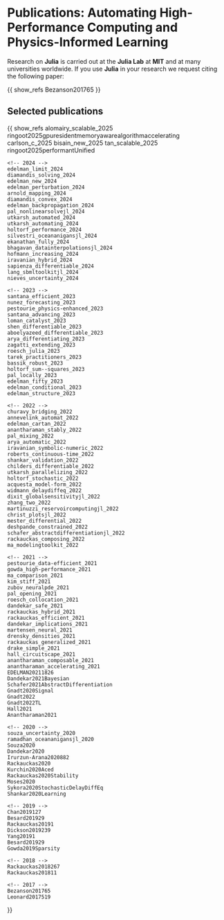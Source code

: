 # Publications: Automating High-Performance Computing and Physics-Informed Learning

Research on **Julia** is carried out at the **Julia Lab** at **MIT** and at many universities worldwide. If you use **Julia** in your research we request citing the following paper:

{{ show_refs Bezanson201765 }}

## Selected publications

{{ show_refs
    <!-- 2025 -->
    alomairy_scalable_2025
    ringoot2025gpuresidentmemoryawarealgorithmaccelerating
    carlson_c_2025
    bisain_new_2025
    tan_scalable_2025
    ringoot2025performantUnified

    <!-- 2024 -->
    edelman_limit_2024
    diamandis_solving_2024
    edelman_new_2024
    edelman_perturbation_2024
    arnold_mapping_2024
    diamandis_convex_2024
    edelman_backpropagation_2024
    pal_nonlinearsolvejl_2024
    utkarsh_automated_2024
    utkarsh_automating_2024
    holtorf_performance_2024
    silvestri_oceananigansjl_2024
    ekanathan_fully_2024
    bhagavan_datainterpolationsjl_2024
    hofmann_increasing_2024
    iravanian_hybrid_2024
    sapienza_differentiable_2024
    lang_sbmltoolkitjl_2024
    nieves_uncertainty_2024

    <!-- 2023 -->
    santana_efficient_2023
    nunez_forecasting_2023
    pestourie_physics-enhanced_2023
    santana_advancing_2023
    loman_catalyst_2023
    shen_differentiable_2023
    aboelyazeed_differentiable_2023
    arya_differentiating_2023
    zagatti_extending_2023
    roesch_julia_2023
    tarek_practitioners_2023
    bassik_robust_2023
    holtorf_sum--squares_2023
    pal_locally_2023
    edelman_fifty_2023
    edelman_conditional_2023
    edelman_structure_2023

    <!-- 2022 -->
    churavy_bridging_2022
    annevelink_automat_2022
    edelman_cartan_2022
    anantharaman_stably_2022
    pal_mixing_2022
    arya_automatic_2022
    iravanian_symbolic-numeric_2022
    roberts_continuous-time_2022
    shankar_validation_2022
    childers_differentiable_2022
    utkarsh_parallelizing_2022
    holtorf_stochastic_2022
    acquesta_model-form_2022
    widmann_delaydiffeq_2022
    dixit_globalsensitivityjl_2022
    zhang_two_2022
    martinuzzi_reservoircomputingjl_2022
    christ_plotsjl_2022
    mester_differential_2022
    deshpande_constrained_2022
    schafer_abstractdifferentiationjl_2022
    rackauckas_composing_2022
    ma_modelingtoolkit_2022

    <!-- 2021 -->
    pestourie_data-efficient_2021
    gowda_high-performance_2021
    ma_comparison_2021
    kim_stiff_2021
    zubov_neuralpde_2021
    pal_opening_2021
    roesch_collocation_2021
    dandekar_safe_2021
    rackauckas_hybrid_2021
    rackauckas_efficient_2021
    dandekar_implications_2021
    martensen_neural_2021
    drensky_densities_2021
    rackauckas_generalized_2021
    drake_simple_2021
    hall_circuitscape_2021
    anantharaman_composable_2021
    anantharaman_accelerating_2021
    EDELMAN20211826
    Dandekar2021Bayesian
    Schafer2021AbstractDifferentiation
    Gnadt2020Signal
    Gnadt2022
    Gnadt2022TL
    Hall2021
    Anantharaman2021

    <!-- 2020 -->
    souza_uncertainty_2020
    ramadhan_oceananigansjl_2020
    Souza2020
    Dandekar2020
    Irurzun-Arana2020882
    Rackauckas2020
    Kurchin2020Aced
    Rackauckas2020Stability
    Moses2020
    Sykora2020StochasticDelayDiffEq
    Shankar2020Learning

    <!-- 2019 -->
    Chan2019127
    Besard201929
    Rackauckas20191
    Dickson2019239
    Yang20191
    Besard201929
    Gowda2019Sparsity

    <!-- 2018 -->
    Rackauckas2018267
    Rackauckas201811

    <!-- 2017 -->
    Bezanson201765
    Leonard2017519

}}
